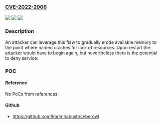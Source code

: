 ### [CVE-2022-2906](https://cve.mitre.org/cgi-bin/cvename.cgi?name=CVE-2022-2906)
![](https://img.shields.io/static/v1?label=Product&message=BIND9&color=blue)
![](https://img.shields.io/static/v1?label=Version&message=n%2Fa&color=blue)
![](https://img.shields.io/static/v1?label=Vulnerability&message=In%20BIND%209.18.0%20-%3E%209.18.6%20and%20versions%209.19.0%20-%3E%209.19.4%20of%20the%20BIND%209.19%20development%20branch%2C%20changes%20between%20OpenSSL%201.x%20and%20OpenSSL%203.0%20expose%20a%20flaw%20in%20named%20that%20causes%20a%20small%20memory%20leak%20in%20key%20processing%20when%20using%20TKEY%20records%20in%20Diffie-Hellman%20mode%20with%20OpenSSL%203.0.0%20and%20later%20versions.&color=brighgreen)

### Description

An attacker can leverage this flaw to gradually erode available memory to the point where named crashes for lack of resources. Upon restart the attacker would have to begin again, but nevertheless there is the potential to deny service.

### POC

#### Reference
No PoCs from references.

#### Github
- https://github.com/karimhabush/cyberowl

